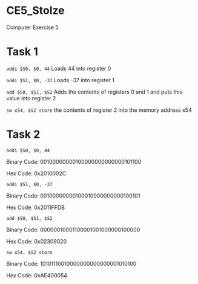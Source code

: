 CE5_Stolze
==========

Computer Exercise 5

# Task 1 

```addi $S0, $0, 44``` Loads 44 into register 0

```addi $S1, $0, -37``` Loads -37 into register 1 

```add $S0, $S1, $S2``` Adds the contents of registers 0 and 1 and puts this value into register 2

```sw x54, $S2 store``` the contents of register 2 into the memory address x54

# Task 2

```addi $S0, $0, 44```

Binary Code: 00100000000100000000000000101100

Hex Code: 0x2010002C

```addi $S1, $0, -37```

Binary Code: 00100000000100010000000000100101

Hex Code: 0x2011FFDB

```add $S0, $S1, $S2```

Binary Code: 00000010001100001001000000100000

Hex Code: 0x02309020

```sw x54, $S2 store```

Binary Code: 10101110010000000000000001010100

Hex Code: 0xAE400054
